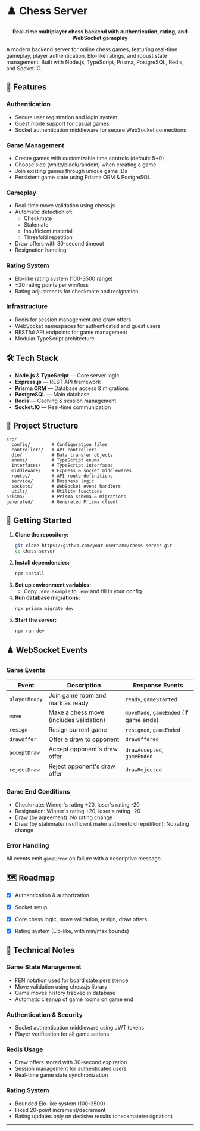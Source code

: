 # ♟️ Chess Server

<p align="center">
  <b>Real-time multiplayer chess backend with authentication, rating, and WebSocket gameplay</b>
</p>

A modern backend server for online chess games, featuring real-time gameplay, player authentication, Elo-like ratings, and robust state management. Built with Node.js, TypeScript, Prisma, PostgreSQL, Redis, and Socket.IO.


## 🚀 Features

### Authentication
- Secure user registration and login system
- Guest mode support for casual games
- Socket authentication middleware for secure WebSocket connections

### Game Management
- Create games with customizable time controls (default: 5+0)
- Choose side (white/black/random) when creating a game
- Join existing games through unique game IDs
- Persistent game state using Prisma ORM & PostgreSQL

### Gameplay
- Real-time move validation using chess.js
- Automatic detection of:
  - Checkmate
  - Stalemate
  - Insufficient material
  - Threefold repetition
- Draw offers with 30-second timeout
- Resignation handling

### Rating System
- Elo-like rating system (100-3500 range)
- ±20 rating points per win/loss
- Rating adjustments for checkmate and resignation

### Infrastructure
- Redis for session management and draw offers
- WebSocket namespaces for authenticated and guest users
- RESTful API endpoints for game management
- Modular TypeScript architecture


## 🛠️ Tech Stack
- **Node.js** & **TypeScript** — Core server logic
- **Express.js** — REST API framework
- **Prisma ORM** — Database access & migrations
- **PostgreSQL** — Main database
- **Redis** — Caching & session management
- **Socket.IO** — Real-time communication


## 📁 Project Structure
```
src/
  config/        # Configuration files
  controllers/   # API controllers
  dto/           # Data transfer objects
  enums/         # TypeScript enums
  interfaces/    # TypeScript interfaces
  middleware/    # Express & socket middlewares
  routes/        # API route definitions
  service/       # Business logic
  sockets/       # WebSocket event handlers
  utils/         # Utility functions
prisma/          # Prisma schema & migrations
generated/       # Generated Prisma client
```


## 🏁 Getting Started
1. **Clone the repository:**
   ```sh
   git clone https://github.com/your-username/chess-server.git
   cd chess-server
   ```
2. **Install dependencies:**
   ```sh
   npm install
   ```
3. **Set up environment variables:**
   - Copy `.env.example` to `.env` and fill in your config
4. **Run database migrations:**
   ```sh
   npx prisma migrate dev
   ```
5. **Start the server:**
   ```sh
   npm run dev
   ```



## ♟️ WebSocket Events


### Game Events

| Event         | Description                                                          | Response Events                               |
|---------------|----------------------------------------------------------------------|----------------------------------------------|
| `playerReady` | Join game room and mark as ready                                     | `ready`, `gameStarted`                        |
| `move`        | Make a chess move (includes validation)                              | `moveMade`, `gameEnded` (if game ends)        |
| `resign`      | Resign current game                                                  | `resigned`, `gameEnded`                       |
| `drawOffer`   | Offer a draw to opponent                                            | `drawOffered`                                 |
| `acceptDraw`  | Accept opponent's draw offer                                        | `drawAccepted`, `gameEnded`                   |
| `rejectDraw`  | Reject opponent's draw offer                                        | `drawRejected`                                |

### Game End Conditions
- Checkmate: Winner's rating +20, loser's rating -20
- Resignation: Winner's rating +20, loser's rating -20
- Draw (by agreement): No rating change
- Draw (by stalemate/insufficient material/threefold repetition): No rating change

### Error Handling
All events emit `gameError` on failure with a descriptive message.


## 🗺️ Roadmap
- [x] Authentication & authorization
- [x] Socket setup
- [x] Core chess logic, move validation, resign, draw offers
- [x] Rating system (Elo-like, with min/max bounds)


## 📝 Technical Notes

### Game State Management
- FEN notation used for board state persistence
- Move validation using chess.js library
- Game moves history tracked in database
- Automatic cleanup of game rooms on game end

### Authentication & Security
- Socket authentication middleware using JWT tokens
- Player verification for all game actions

### Redis Usage
- Draw offers stored with 30-second expiration
- Session management for authenticated users
- Real-time game state synchronization

### Rating System
- Bounded Elo-like system (100-3500)
- Fixed 20-point increment/decrement
- Rating updates only on decisive results (checkmate/resignation)

---

